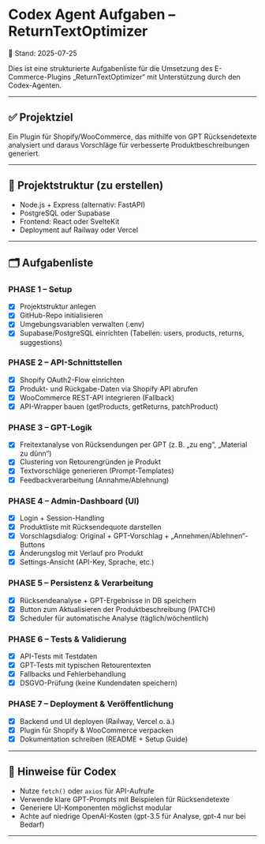 # Codex Agent Aufgaben – ReturnTextOptimizer
📅 Stand: 2025-07-25

Dies ist eine strukturierte Aufgabenliste für die Umsetzung des E-Commerce-Plugins „ReturnTextOptimizer“ mit Unterstützung durch den Codex-Agenten.

---

## ✅ Projektziel
Ein Plugin für Shopify/WooCommerce, das mithilfe von GPT Rücksendetexte analysiert und daraus Vorschläge für verbesserte Produktbeschreibungen generiert.

---

## 🧱 Projektstruktur (zu erstellen)
- Node.js + Express (alternativ: FastAPI)
- PostgreSQL oder Supabase
- Frontend: React oder SvelteKit
- Deployment auf Railway oder Vercel

---

## 🗂️ Aufgabenliste

### PHASE 1 – Setup
- [x] Projektstruktur anlegen
- [x] GitHub-Repo initialisieren
- [x] Umgebungsvariablen verwalten (.env)
- [x] Supabase/PostgreSQL einrichten (Tabellen: users, products, returns, suggestions)

### PHASE 2 – API-Schnittstellen
- [x] Shopify OAuth2-Flow einrichten
- [x] Produkt- und Rückgabe-Daten via Shopify API abrufen
- [x] WooCommerce REST-API integrieren (Fallback)
- [x] API-Wrapper bauen (getProducts, getReturns, patchProduct)

### PHASE 3 – GPT-Logik
 - [x] Freitextanalyse von Rücksendungen per GPT (z. B. „zu eng“, „Material zu dünn“)
 - [x] Clustering von Retourengründen je Produkt
 - [x] Textvorschläge generieren (Prompt-Templates)
 - [x] Feedbackverarbeitung (Annahme/Ablehnung)

### PHASE 4 – Admin-Dashboard (UI)
- [x] Login + Session-Handling
- [x] Produktliste mit Rücksendequote darstellen
- [x] Vorschlagsdialog: Original + GPT-Vorschlag + „Annehmen/Ablehnen“-Buttons
- [x] Änderungslog mit Verlauf pro Produkt
- [x] Settings-Ansicht (API-Key, Sprache, etc.)

### PHASE 5 – Persistenz & Verarbeitung
- [x] Rücksendeanalyse + GPT-Ergebnisse in DB speichern
- [x] Button zum Aktualisieren der Produktbeschreibung (PATCH)
- [x] Scheduler für automatische Analyse (täglich/wöchentlich)

### PHASE 6 – Tests & Validierung
- [x] API-Tests mit Testdaten
- [x] GPT-Tests mit typischen Retourentexten
- [x] Fallbacks und Fehlerbehandlung
- [x] DSGVO-Prüfung (keine Kundendaten speichern)

### PHASE 7 – Deployment & Veröffentlichung
- [x] Backend und UI deployen (Railway, Vercel o. ä.)
- [x] Plugin für Shopify & WooCommerce verpacken
- [x] Dokumentation schreiben (README + Setup Guide)

---

## 🧠 Hinweise für Codex
- Nutze `fetch()` oder `axios` für API-Aufrufe
- Verwende klare GPT-Prompts mit Beispielen für Rücksendetexte
- Generiere UI-Komponenten möglichst modular
- Achte auf niedrige OpenAI-Kosten (gpt-3.5 für Analyse, gpt-4 nur bei Bedarf)

---


